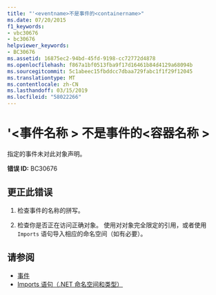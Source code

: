 ```yaml
---
title: "'<eventname>不是事件的<containername>"
ms.date: 07/20/2015
f1_keywords:
- vbc30676
- bc30676
helpviewer_keywords:
- BC30676
ms.assetid: 16875ec2-94bd-45fd-9198-cc72772d4878
ms.openlocfilehash: f867a1bf0513fba9f17d16461b84d4129a68094b
ms.sourcegitcommit: 5c1abeec15fbddcc7dbaa729fabc1f1f29f12045
ms.translationtype: MT
ms.contentlocale: zh-CN
ms.lasthandoff: 03/15/2019
ms.locfileid: "58022266"
---
```

# <a name="eventname-is-not-an-event-of-containername"></a>'\<事件名称 > 不是事件的\<容器名称 >
指定的事件未对此对象声明。  
  
 **错误 ID:** BC30676  
  
## <a name="to-correct-this-error"></a>更正此错误  
  
1.  检查事件的名称的拼写。  
  
2.  检查你是否正在访问正确对象。 使用对对象完全限定的引用，或者使用 `Imports` 语句导入相应的命名空间（如有必要）。  
  
## <a name="see-also"></a>请参阅

- [事件](../../visual-basic/programming-guide/language-features/events/index.md)
- [Imports 语句（.NET 命名空间和类型）](../../visual-basic/language-reference/statements/imports-statement-net-namespace-and-type.md)
